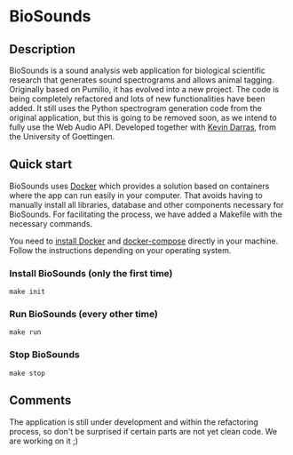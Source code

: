 # BioSounds

## Description

BioSounds is a sound analysis web application for biological scientific research that generates sound spectrograms and allows animal tagging. Originally based on Pumilio, it has evolved into a new project. The code is being completely refactored and lots of new functionalities have been added. It still uses the Python spectrogram generation code from the original application, but this is going to be removed soon, as we intend to fully use the Web Audio API. Developed together with [Kevin Darras](src/index.php), from the University of Goettingen.

## Quick start

BioSounds uses [Docker](https://www.docker.com) which provides a solution based on containers where the app can run easily in your computer. That avoids having to manually install all libraries, database and other components necessary for BioSounds. For facilitating the process, we have added a Makefile with the necessary commands.

You need to [install Docker](https://docs.docker.com/engine/install) and [docker-compose](https://docs.docker.com/compose/install) directly in your machine. Follow the instructions depending on your operating system.

### Install BioSounds (only the first time)

```make init```

### Run BioSounds (every other time)

```make run```

### Stop BioSounds

```make stop```

## Comments

The application is still under development and within the refactoring process, so don't be surprised if certain parts are not yet clean code. We are working on it ;)
